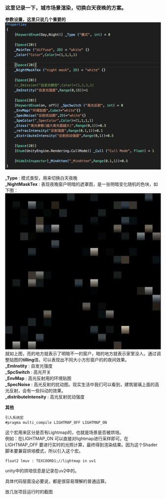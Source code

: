 ### 这里记录一下，城市场景渲染，切换白天夜晚的方案。  

**参数设置，这里只说几个重要的**
![poperties](screenshoot/poperties.png)  
    
**_Type** : 模式类型，用来切换白天夜晚  
**_NightMaskTex** : 表现夜晚窗户明暗的遮罩图，是一张明暗变化随机的色块，如下图：
![nightmask](screenshoot/nightmask.png)  
就如上图，亮的地方就表示了明暗不一的窗户，暗的地方就表示家里没人。通过调整贴图的**tilling**值，可以表现出不同大小方形窗户的的夜间效果。  
**_EmInstity** : 自发光强度  
**_SpcSwitch** : 高光开关  
**_EnvMap** : 高光反射用的环境贴图  
**_SpecNoise** : 高光反射的扰动图。现实生活中我们可以看到，建筑玻璃上面的高光反射，会有一些抖动的效果。  
**_distributeIntensity** : 高光反射扰动强度  
  
  
**其他**  
```
引入系统宏 
#pragma multi_compile LIGHTMAP_OFF LIGHTMAP_ON
```
  
这个宏用来区分是否有Lightmap的，也就是场景是否被烘培。  
例如：在LIGHTMAP_ON 可以直接对lightmap进行采样即可。在LIGHTMAP_OFF 要进行实时的光照计算，最终得到渲染结果。因为这个Shader脚本要兼容烘培模式，所以引入这个宏。  

```
float2 lmuv : TEXCOORD1;//lightmap in uv1
```
unity中的烘培信息是记录在uv2中的。  

具体代码层面没必要说，都是很容易理解的普通运算。  

放几张项目运行时的截图


